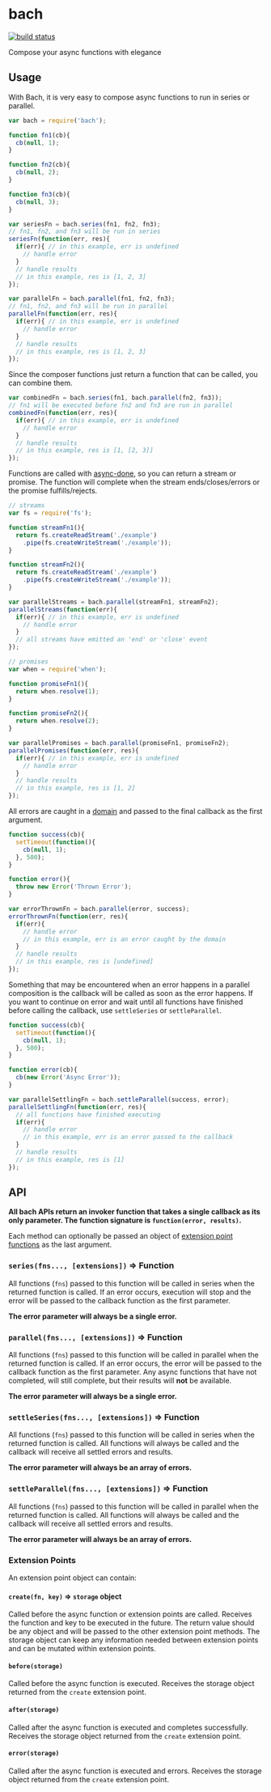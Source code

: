 bach
====

[![build status](https://secure.travis-ci.org/gulpjs/bach.png)](http://travis-ci.org/gulpjs/bach)

Compose your async functions with elegance

## Usage

With Bach, it is very easy to compose async functions to run in series or parallel.

```js
var bach = require('bach');

function fn1(cb){
  cb(null, 1);
}

function fn2(cb){
  cb(null, 2);
}

function fn3(cb){
  cb(null, 3);
}

var seriesFn = bach.series(fn1, fn2, fn3);
// fn1, fn2, and fn3 will be run in series
seriesFn(function(err, res){
  if(err){ // in this example, err is undefined
    // handle error
  }
  // handle results
  // in this example, res is [1, 2, 3]
});

var parallelFn = bach.parallel(fn1, fn2, fn3);
// fn1, fn2, and fn3 will be run in parallel
parallelFn(function(err, res){
  if(err){ // in this example, err is undefined
    // handle error
  }
  // handle results
  // in this example, res is [1, 2, 3]
});
```

Since the composer functions just return a function that can be called, you can combine them.

```js
var combinedFn = bach.series(fn1, bach.parallel(fn2, fn3));
// fn1 will be executed before fn2 and fn3 are run in parallel
combinedFn(function(err, res){
  if(err){ // in this example, err is undefined
    // handle error
  }
  // handle results
  // in this example, res is [1, [2, 3]]
});
```

Functions are called with [async-done](https://github.com/gulpjs/async-done), so you can return a stream or promise.
The function will complete when the stream ends/closes/errors or the promise fulfills/rejects.

```js
// streams
var fs = require('fs');

function streamFn1(){
  return fs.createReadStream('./example')
    .pipe(fs.createWriteStream('./example'));
}

function streamFn2(){
  return fs.createReadStream('./example')
    .pipe(fs.createWriteStream('./example'));
}

var parallelStreams = bach.parallel(streamFn1, streamFn2);
parallelStreams(function(err){
  if(err){ // in this example, err is undefined
    // handle error
  }
  // all streams have emitted an 'end' or 'close' event
});
```

```js
// promises
var when = require('when');

function promiseFn1(){
  return when.resolve(1);
}

function promiseFn2(){
  return when.resolve(2);
}

var parallelPromises = bach.parallel(promiseFn1, promiseFn2);
parallelPromises(function(err, res){
  if(err){ // in this example, err is undefined
    // handle error
  }
  // handle results
  // in this example, res is [1, 2]
});
```

All errors are caught in a [domain](http://nodejs.org/api/domain.html) and passed to the final callback as the first argument.

```js
function success(cb){
  setTimeout(function(){
    cb(null, 1);
  }, 500);
}

function error(){
  throw new Error('Thrown Error');
}

var errorThrownFn = bach.parallel(error, success);
errorThrownFn(function(err, res){
  if(err){
    // handle error
    // in this example, err is an error caught by the domain
  }
  // handle results
  // in this example, res is [undefined]
});
```

Something that may be encountered when an error happens in a parallel composition is the callback
will be called as soon as the error happens. If you want to continue on error and wait until all
functions have finished before calling the callback, use `settleSeries` or `settleParallel`.

```js
function success(cb){
  setTimeout(function(){
    cb(null, 1);
  }, 500);
}

function error(cb){
  cb(new Error('Async Error'));
}

var parallelSettlingFn = bach.settleParallel(success, error);
parallelSettlingFn(function(err, res){
  // all functions have finished executing
  if(err){
    // handle error
    // in this example, err is an error passed to the callback
  }
  // handle results
  // in this example, res is [1]
});
```

## API

__All bach APIs return an invoker function that takes a single callback as its only parameter.
The function signature is `function(error, results)`.__

Each method can optionally be passed an object of [extension point functions](#extension-points)
as the last argument.

### `series(fns..., [extensions])` => Function

All functions (`fns`) passed to this function will be called in series when the returned function is
called.  If an error occurs, execution will stop and the error will be passed to the callback function
as the first parameter.

__The error parameter will always be a single error.__

### `parallel(fns..., [extensions])` => Function

All functions (`fns`) passed to this function will be called in parallel when the returned
function is called.  If an error occurs, the error will be passed to the callback function
as the first parameter. Any async functions that have not completed, will still complete,
but their results will __not__ be available.

__The error parameter will always be a single error.__

### `settleSeries(fns..., [extensions])` => Function

All functions (`fns`) passed to this function will be called in series when the returned function is
called. All functions will always be called and the callback will receive all settled errors and results.

__The error parameter will always be an array of errors.__

### `settleParallel(fns..., [extensions])` => Function

All functions (`fns`) passed to this function will be called in parallel when the returned function is
called. All functions will always be called and the callback will receive all settled errors and results.

__The error parameter will always be an array of errors.__

### Extension Points

An extension point object can contain:

#### `create(fn, key)` => `storage` object

Called before the async function or extension points are called. Receives the function and key to be
executed in the future.  The return value should be any object and will be passed to the other extension
point methods.  The storage object can keep any information needed between extension points and can
be mutated within extension points.

#### `before(storage)`

Called before the async function is executed. Receives the storage object returned from the `create`
extension point.

#### `after(storage)`

Called after the async function is executed and completes successfully. Receives the storage object
returned from the `create` extension point.

#### `error(storage)`

Called after the async function is executed and errors. Receives the storage object returned from
the `create` extension point.
